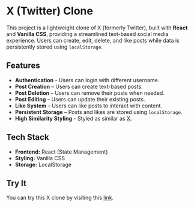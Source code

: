 # X (Twitter) Clone 

This project is a lightweight clone of X (formerly Twitter), built with **React** and **Vanilla CSS**, providing a streamlined text-based social media experience. Users can create, edit, delete, and like posts while data is persistently stored using `localStorage`.  

## Features  

- **Authentication** - Users can login with different username.
- **Post Creation** – Users can create text-based posts.
- **Post Deletion** – Users can remove their posts when needed.  
- **Post Editing** – Users can update their existing posts.  
- **Like System** – Users can like posts to interact with content.  
- **Persistent Storage** – Posts and likes are stored using `localStorage`.
- **High Similarity Styling** - Styled as similar as [X](https://x.com).

## Tech Stack  

- **Frontend:** React (State Management)  
- **Styling:** Vanilla CSS  
- **Storage:** LocalStorage

## Try It

You can try this X clone by visiting this [link](https://x.chow.my.id).
